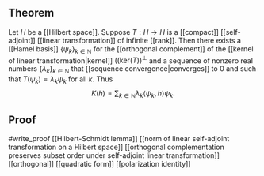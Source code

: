 ## Theorem
Let $H$ be a [[Hilbert space]]. Suppose $T:H\to H$ is a [[compact]] [[self-adjoint]] [[linear transformation]] of infinite [[rank]]. Then there exists a [[Hamel basis]] $\{\psi_k\}_{k\in\mathbb N}$ for the [[orthogonal complement]] of the [[kernel of linear transformation|kernel]] $((\text{ker}(T))^\perp$ and a sequence of nonzero real numbers $\{\lambda_k\}_{k\in\mathbb N}$ that [[sequence convergence|converges]] to $0$ and such that $T(\psi_k)=\lambda_k\psi_k$ for all $k$. Thus $$K(h) = \sum_{k\in\mathbb N} \lambda_k\langle \psi_k, h\rangle \psi_k.$$
## Proof
#write_proof [[Hilbert-Schmidt lemma]] [[norm of linear self-adjoint transformation on a Hilbert space]] [[orthogonal complementation preserves subset order under self-adjoint linear transformation]] [[orthogonal]] [[quadratic form]] [[polarization identity]] 